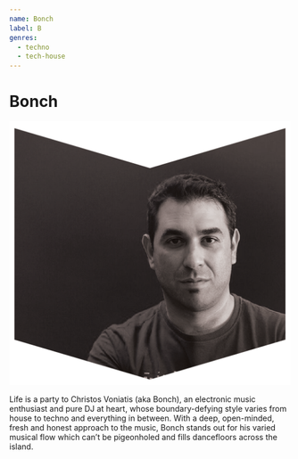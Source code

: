 ```yaml
---
name: Bonch
label: B
genres:
  - techno
  - tech-house
---
```


# Bonch

![](./assets/images/BONCH.png)

Life is a party to Christos Voniatis (aka Bonch), an electronic music enthusiast and pure DJ at heart, whose boundary-defying style varies from house to techno and everything in between. With a deep, open-minded, fresh and honest approach to the music, Bonch stands out for his varied musical flow which can’t be pigeonholed and fills dancefloors across the island.
